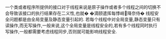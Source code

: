 一个类或者程序所提供的接口对于线程来说是原子操作或者多个线程之间的切换不会导致该接口的执行结果存在二义性,也就�
�滴颐遣挥每悸峭降奈侍�
线程安全问题都是由全局变量及静态变量引起的.
若每个线程中对全局变量,静态变量只有读操作,而无写操作,一般来说,这个全局变量是线程安全的,若有多个线程同时执行写操作,一般都需要考虑线程同步,否则就可能影响线程安全.